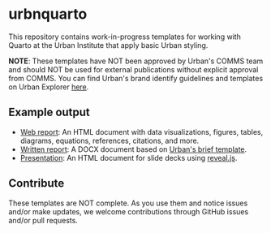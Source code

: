 # urbnquarto

This repository contains work-in-progress templates for working with Quarto at the Urban Institute that apply basic Urban styling. 

**NOTE**: These templates have NOT been approved by Urban's COMMS team and should NOT be used for external publications without explicit approval from COMMS. You can find Urban's brand identify guidelines and templates on Urban Explorer [here](https://explorer.urban.org/page/2229). 

## Example output 

* [Web report](https://ui-research.github.io/urbnquarto/web-report/web-report.html): An HTML document with data visualizations, figures, tables, diagrams, equations, references, citations, and more. 
* [Written report](https://github.com/UI-Research/urbnquarto/docx-report/urbn-quarto-template.docx): A DOCX document based on [Urban's brief template](https://urbanorg.app.box.com/s/lt0w0oyp8i44mx1bcbb0qmqukeu1hnxn). 
* [Presentation](https://ui-research.github.io/urbnquarto/presentation/presentation.html): An HTML document for slide decks using [reveal.js](https://quarto.org/docs/presentations/revealjs/). 

## Contribute 

These templates are NOT complete. As you use them and notice issues and/or make updates, we welcome contributions through GitHub issues and/or pull requests. 